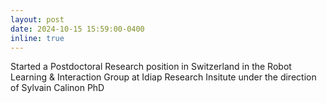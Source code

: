 ```yaml
---
layout: post
date: 2024-10-15 15:59:00-0400
inline: true
---
```


Started a Postdoctoral Research position in Switzerland in the Robot Learning & Interaction Group at Idiap Research Insitute under the direction of Sylvain Calinon PhD